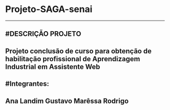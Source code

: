 # Projeto-SAGA-senai
-------------------------------------------------------------------------------------------------------------------------------------------------------------------------------
#DESCRIÇÃO PROJETO
---------------------------------------------------------------------------------------------------------------------------------------------------------------------------------
Projeto conclusão de curso para obtenção de habilitação profissional de Aprendizagem Industrial em Assistente Web 
---------------------------------------------------------------------------------------------------------------------------------------------------------------------------------
#Integrantes:
--------------------------------------------------------------------------------------------------------------------------------------------------------------------------------
Ana Landim
Gustavo 
Marêssa
Rodrigo
--------------------------------------------------------------------------------------------------------------------------------------------------------------------------------
